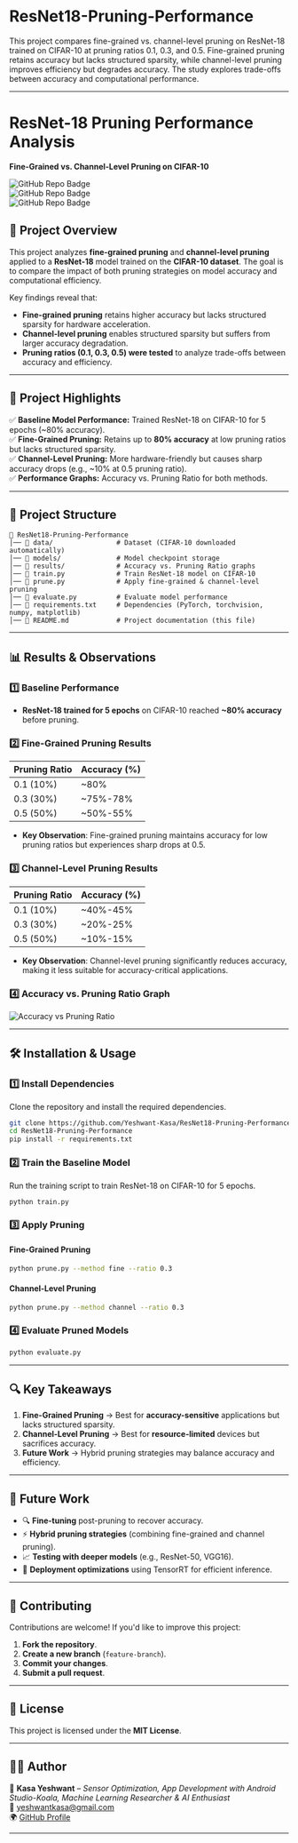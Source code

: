 # ResNet18-Pruning-Performance
This project compares fine-grained vs. channel-level pruning on ResNet-18 trained on CIFAR-10 at pruning ratios 0.1, 0.3, and 0.5. Fine-grained pruning retains accuracy but lacks structured sparsity, while channel-level pruning improves efficiency but degrades accuracy. The study explores trade-offs between accuracy and computational performance.

---

# **ResNet-18 Pruning Performance Analysis**
**Fine-Grained vs. Channel-Level Pruning on CIFAR-10**

![GitHub Repo Badge](https://img.shields.io/badge/Deep_Learning-Pruning-blue)  
![GitHub Repo Badge](https://img.shields.io/badge/Framework-PyTorch-red)  
![GitHub Repo Badge](https://img.shields.io/badge/Status-Completed-brightgreen)  

## 📌 **Project Overview**
This project analyzes **fine-grained pruning** and **channel-level pruning** applied to a **ResNet-18** model trained on the **CIFAR-10 dataset**. The goal is to compare the impact of both pruning strategies on model accuracy and computational efficiency.  

Key findings reveal that:
- **Fine-grained pruning** retains higher accuracy but lacks structured sparsity for hardware acceleration.
- **Channel-level pruning** enables structured sparsity but suffers from larger accuracy degradation.
- **Pruning ratios (0.1, 0.3, 0.5) were tested** to analyze trade-offs between accuracy and efficiency.

---

## 🚀 **Project Highlights**
✅ **Baseline Model Performance:** Trained ResNet-18 on CIFAR-10 for 5 epochs (~80% accuracy).  
✅ **Fine-Grained Pruning:** Retains up to **80% accuracy** at low pruning ratios but lacks structured sparsity.  
✅ **Channel-Level Pruning:** More hardware-friendly but causes sharp accuracy drops (e.g., ~10% at 0.5 pruning ratio).  
✅ **Performance Graphs:** Accuracy vs. Pruning Ratio for both methods.  

---

## 📂 **Project Structure**
```
📁 ResNet18-Pruning-Performance
│── 📂 data/                # Dataset (CIFAR-10 downloaded automatically)
│── 📂 models/              # Model checkpoint storage
│── 📂 results/             # Accuracy vs. Pruning Ratio graphs
│── 📜 train.py             # Train ResNet-18 model on CIFAR-10
│── 📜 prune.py             # Apply fine-grained & channel-level pruning
│── 📜 evaluate.py          # Evaluate model performance
│── 📜 requirements.txt     # Dependencies (PyTorch, torchvision, numpy, matplotlib)
│── 📜 README.md            # Project documentation (this file)
```

---

## 📊 **Results & Observations**
### **1️⃣ Baseline Performance**
- **ResNet-18 trained for 5 epochs** on CIFAR-10 reached **~80% accuracy** before pruning.

### **2️⃣ Fine-Grained Pruning Results**
| Pruning Ratio | Accuracy (%) |
|--------------|--------------|
| 0.1 (10%)    | ~80% |
| 0.3 (30%)    | ~75%-78% |
| 0.5 (50%)    | ~50%-55% |

- **Key Observation**: Fine-grained pruning maintains accuracy for low pruning ratios but experiences sharp drops at 0.5.

### **3️⃣ Channel-Level Pruning Results**
| Pruning Ratio | Accuracy (%) |
|--------------|--------------|
| 0.1 (10%)    | ~40%-45% |
| 0.3 (30%)    | ~20%-25% |
| 0.5 (50%)    | ~10%-15% |

- **Key Observation**: Channel-level pruning significantly reduces accuracy, making it less suitable for accuracy-critical applications.

### **4️⃣ Accuracy vs. Pruning Ratio Graph**
![Accuracy vs Pruning Ratio](results/accuracy_vs_pruning.png)

---

## 🛠 **Installation & Usage**
### **1️⃣ Install Dependencies**
Clone the repository and install the required dependencies.
```bash
git clone https://github.com/Yeshwant-Kasa/ResNet18-Pruning-Performance.git
cd ResNet18-Pruning-Performance
pip install -r requirements.txt
```

### **2️⃣ Train the Baseline Model**
Run the training script to train ResNet-18 on CIFAR-10 for 5 epochs.
```bash
python train.py
```

### **3️⃣ Apply Pruning**
#### **Fine-Grained Pruning**
```bash
python prune.py --method fine --ratio 0.3
```
#### **Channel-Level Pruning**
```bash
python prune.py --method channel --ratio 0.3
```

### **4️⃣ Evaluate Pruned Models**
```bash
python evaluate.py
```

---

## 🔍 **Key Takeaways**
1. **Fine-Grained Pruning** → Best for **accuracy-sensitive** applications but lacks structured sparsity.  
2. **Channel-Level Pruning** → Best for **resource-limited** devices but sacrifices accuracy.  
3. **Future Work** → Hybrid pruning strategies may balance accuracy and efficiency.

---

## 📌 **Future Work**
- 🔍 **Fine-tuning** post-pruning to recover accuracy.
- ⚡ **Hybrid pruning strategies** (combining fine-grained and channel pruning).
- 📈 **Testing with deeper models** (e.g., ResNet-50, VGG16).
- 🚀 **Deployment optimizations** using TensorRT for efficient inference.

---

## 🤝 **Contributing**
Contributions are welcome! If you'd like to improve this project:
1. **Fork the repository**.
2. **Create a new branch** (`feature-branch`).
3. **Commit your changes**.
4. **Submit a pull request**.

---

## 📜 **License**
This project is licensed under the **MIT License**.

---

## 👨‍💻 **Author**
📌 **Kasa Yeshwant** – *Sensor Optimization, App Development with Android Studio-Koala, Machine Learning Researcher & AI Enthusiast*  
📧 [yeshwantkasa@gmail.com](mailto:your.email@example.com)  
🌍 [GitHub Profile](https://github.com/Yeshwant-Kasa)

---



